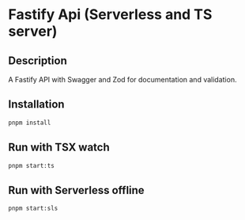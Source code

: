# Fastify Api (Serverless and TS server)

## Description
A Fastify API with Swagger and Zod for documentation and validation.

## Installation
```bash
pnpm install
```

## Run with TSX watch
```bash
pnpm start:ts
```

## Run with Serverless offline
```bash
pnpm start:sls
```